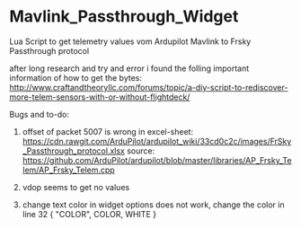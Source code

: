 # Mavlink_Passthrough_Widget
Lua Script to get telemetry values vom Ardupilot Mavlink to Frsky Passthrough protocol

after long research and try and error i found the folling important information of how to get the bytes:
http://www.craftandtheoryllc.com/forums/topic/a-diy-script-to-rediscover-more-telem-sensors-with-or-without-flightdeck/

Bugs and to-do:
1. offset of packet 5007 is wrong in excel-sheet:
https://cdn.rawgit.com/ArduPilot/ardupilot_wiki/33cd0c2c/images/FrSky_Passthrough_protocol.xlsx
source:
https://github.com/ArduPilot/ardupilot/blob/master/libraries/AP_Frsky_Telem/AP_Frsky_Telem.cpp

2. vdop seems to get no values

3. change text color in widget options does not work, change the color in line 32 { "COLOR", COLOR, WHITE }



